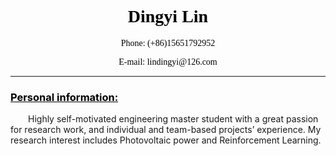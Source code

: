 <div style="margin: 0 auto;color: black;font-family: 'Times New Roman', Times, serif;text-align: center;">
    <h1 style="color: black;font-weight: 700;">Dingyi Lin</h1>
    <p>Phone: (+86)15651792952</p>
    <p>E-mail: lindingyi@126.com</p>
</div>
<hr/>
<h3 style="color: black"><u>Personal information:</u></h3>
<p style="text-indent: 2em;">Highly self-motivated engineering master student with a great passion for research work, and
    individual and team-based projects’ experience. My research interest includes Photovoltaic power and
    Reinforcement Learning.</p>
